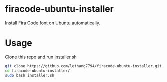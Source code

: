 # firacode-ubuntu-installer
Install Fira Code font on Ubuntu automatically.

# Usage
Clone this repo and run installer.sh
```bash
git clone https://github.com/lethang7794/firacode-ubuntu-installer.git
cd firacode-ubuntu-installer/
sudo bash installer.sh
```
